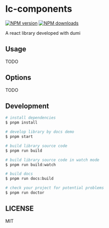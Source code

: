 # lc-components

[![NPM version](https://img.shields.io/npm/v/lc-components.svg?style=flat)](https://npmjs.org/package/lc-components)
[![NPM downloads](http://img.shields.io/npm/dm/lc-components.svg?style=flat)](https://npmjs.org/package/lc-components)

A react library developed with dumi

## Usage

TODO

## Options

TODO

## Development

```bash
# install dependencies
$ pnpm install

# develop library by docs demo
$ pnpm start

# build library source code
$ pnpm run build

# build library source code in watch mode
$ pnpm run build:watch

# build docs
$ pnpm run docs:build

# check your project for potential problems
$ pnpm run doctor
```

## LICENSE

MIT
